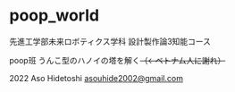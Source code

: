 # poop_world

先進工学部未来ロボティクス学科 設計製作論3知能コース 

poop班
うんこ型のハノイの塔を解く~~（←ベトナム人に謝れ）~~

2022 Aso Hidetoshi asouhide2002@gmail.com

